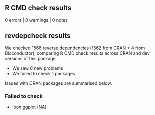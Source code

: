 ## R CMD check results

0 errors | 0 warnings | 0 notes


## revdepcheck results

We checked 1566 reverse dependencies (1562 from CRAN + 4 from Bioconductor), comparing R CMD check results across CRAN and dev versions of this package.

 * We saw 0 new problems
 * We failed to check 1 packages

Issues with CRAN packages are summarised below.

### Failed to check

* loon.ggplot (NA)
